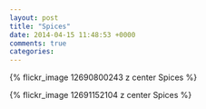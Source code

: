 ```yaml
---
layout: post
title: "Spices"
date: 2014-04-15 11:48:53 +0000
comments: true
categories: 
---
```


{% flickr_image 12690800243 z center Spices %}


{% flickr_image 12691152104 z center Spices %}